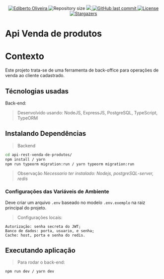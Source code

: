 <p align="center">
<a href="https://www.linkedin.com/in/ediberto-b-oliveira-872926178/">
  <img alt="Ediberto Oliveira" src="https://img.shields.io/badge/Author-Ediberto%20Oliveira-red" />
  </a>
  <img alt="Repository size" src="https://img.shields.io/github/repo-size/edibertooliveira/api-rest-venda-de-produtos?color=red">

  <a aria-label="Completed" href="https://edibertooliveira.github.io/api-rest-venda-de-produtos/">
    <img src="https://img.shields.io/badge/Project-api--rest--venda--de--produtos-red"></img>
  </a>
  <a href="https://github.com/edibertooliveira/api-rest-venda-de-produtos/commits/master">
    <img alt="GitHub last commit" src="https://img.shields.io/github/last-commit/edibertooliveira/api-rest-venda-de-produtos?color=red">
  </a>

  <a href="https://github.com/edibertooliveira/api-rest-venda-de-produtos/master/LICENSE">
    <img alt="License" src="https://img.shields.io/badge/license-MIT-red">
  </a>

   <a href="https://github.com/edibertooliveira/api-rest-venda-de-produtos/stargazers">
    <img alt="Stargazers" src="https://img.shields.io/github/stars/edibertooliveira/api-rest-venda-de-produtos?color=red">
  </a>
</p>

# Api Venda de produtos

# Contexto
Este projeto trata-se de uma ferramenta de back-office para operações de venda ao cliente cadastrado.

## Técnologias usadas

Back-end:
> Desenvolvido usando: NodeJS, ExpressJS, PostgreSQL, TypeScript, TypeORM


## Instalando Dependências

> Backend
```bash
cd api-rest-venda-de-produtos/
npm install / yarn
npm run typeorm migration:run / yarn typeorm migration:run
```

> Observação
_Necessario ter instalado: Nodejs, postgreSQL-server, redis_

### Configurações das Variáveis de Ambiente
Deve criar um arquivo `.env` baseado no modelo `.env.exemplo` na raiz principal do projeto.

>Configurações locais:

```
Autorização: senha secreta do JWT;
Banco de dados: porta, usuario, e senha;
Cache: host, porta e senha do redis.
```

## Executando aplicação

>Para rodar o back-end:

  ```bash
  npm run dev / yarn dev
  ```

